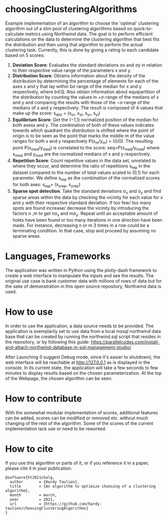 # choosingClusteringAlgorithms
Example implementation of an algorithm to choose the 'optimal' clustering algorithm out of a slim pool of clustering algorithms based on quick-to-calculate metrics using Northwind data. The goal is to perform efficient calculations on the data to determine the clustering algorithm that best fits the distribution and then using that algorithm to perform the actual clustering task. Currently, this is done by giving a rating to each candidate based on 5 scores:
1. __Deviation Score__: Evaluates the standard deviations σx and σy in relation to their respective value range of the parameters x and y.
2. __Distribution Score__: Obtains information about the density of the distribution by determining the percentage of elements for each of the axes x and y that lay within bσ range of the median for x and y respectively, where b∈Q. Also  obtain information about equipartition of the distribution by counting the values in +σ-range of the medians of x and y and comparing the results with those of the −σ-range of the medians of x and y respectively. The result is composed of 4 values that make up the score: s<sub>dist</sub> = (s<sub>xr</sub>, s<sub>xl</sub>, s<sub>yr</sub>, s<sub>yl</sub>)
3. __Equilibrium Score__: Get the (−1,1) normalized position of the median for both axesx and y. The combination of both of these values indicates towards which quadrant the distribution is shifted where the point of origin is to be seen as the point that marks the middle m of the value ranges for both x and y respectively P(x<sub>m</sub>/y<sub>m</sub>) = (0/0). The resulting point P(x<sub>med</sub>/y<sub>med</sub>) is correlated to the score: seq=P(x<sub>med</sub>/y<sub>med</sub>) where x<sub>med</sub> and y<sub>med</sub> are  the normalized medians of x and y	respectively.
4. __Repetition Score__: Count repetitive values in the data set, unrelated to where they occur, and determine the ratio of repetitions s<sub>rep</sub> in the dataset compared to the number of total values scaled to (0,1) for each parameter. We  define s<sub>rep</sub> as the combination of the normalized scores for both axes: s<sub>rep</sub>= (s<sub>xrep</sub>, s<sub>yrep</sub>)
5. __Sparse spot detection__: Take the standard deviations σ<sub>x</sub> and σ<sub>y</sub> and find sparse areas within the data by checking the vicinity for each value for x and y with their respective standard deviation. If too few/ too many spots are found increase/ decrease the vicinity by introducing the factors n ,m to get nσ<sub>x</sub> and mσ<sub>y</sub>. Repeat until an acceptable amount of holes have been found or too many iterations in one direction have been made. For instance, decreasing n or m 3 times in a row could be a terminating condition. In that case, stop and proceed by assuming no sparse areas.
# Languages, Frameworks
The application was written in Python using the plotly-dash framework to create a web interface to manipulate the inputs and see the results. 
The original use case is bank customer data with millions of rows of data but for the sake of demonstration in this open source repository, Northwind data is used.
# How to use
In order to use the application, a data source needs to be provided. The application is exemplarily set to use data from a local mssql northwind data base that can be created by running the northwind.sql script that resides in the repository, or by following this guide: https://parallelcodes.com/install-and-attach-northwind-database-in-sql-management-studio/ 

After Launching (I suggest Debug mode, since it's easier to shutdown), the web interface will be reachable at http://127.0.0.1 as is displayed in the console. In its current state, the application will take a few seconds to few minutes to display results based on the chosen parameterization. At the top of the Webpage, the chosen algorithm can be seen.
# How to contribute
With the somewhat modular implementation of scores, additional features can be added, scores can be modified or removed etc. without much changing of the rest of the algorithm. Some of the scores of the current implementation lack use or need to be reworked. 
# How to cite
If you use this algorithm or parts of it, or if you reference it in a paper, please cite it in your publication.
```
@software{ht2021chalg,
  author       = {Hardy Taulien},
  title        = {An algorithm to optimize choosing of a clustering algorithm},
  month        = march,
  year         = 2021,
  url          = {https://github.com/hardy-taulien/choosingClusteringAlgorithms}
}
```
